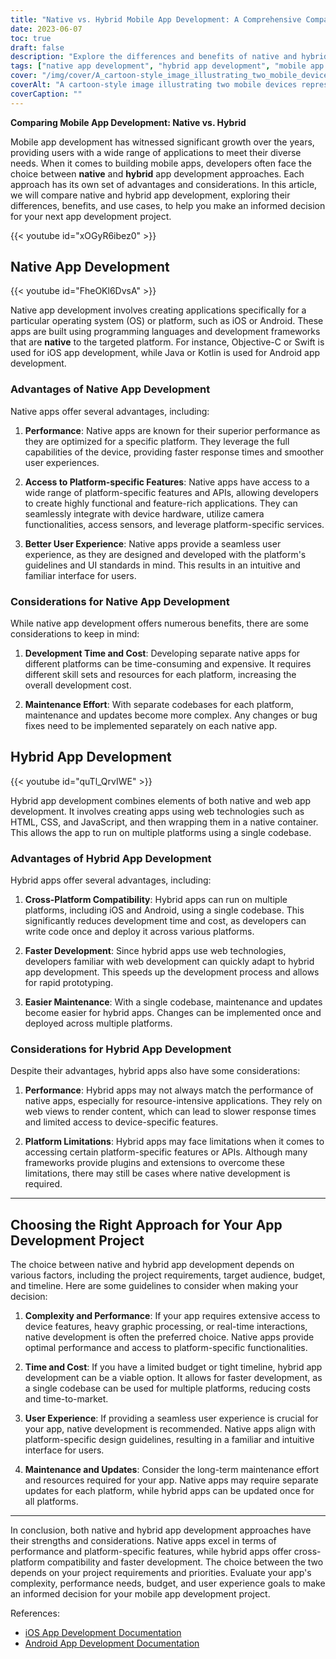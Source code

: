```yaml
---
title: "Native vs. Hybrid Mobile App Development: A Comprehensive Comparison"
date: 2023-06-07
toc: true
draft: false
description: "Explore the differences and benefits of native and hybrid app development approaches to make an informed choice for your next project."
tags: ["native app development", "hybrid app development", "mobile app development", "comparing app development", "native vs. hybrid", "app development approaches", "performance optimization", "platform-specific features", "user experience", "development time", "development cost", "maintenance effort", "cross-platform compatibility", "faster development", "easier maintenance", "app performance", "platform limitations", "choosing app development approach", "mobile app project", "app development guidelines", "app development considerations", "app development decisions", "mobile app best practices", "iOS app development", "Android app development", "government regulations", "app development documentation", "app development resources", "mobile app market", "app development trends"]
cover: "/img/cover/A_cartoon-style_image_illustrating_two_mobile_devices.png"
coverAlt: "A cartoon-style image illustrating two mobile devices representing native and hybrid apps standing side by side, with a speech bubble showing a user interface element, symbolizing their respective strengths and differences in a friendly and engaging manner"
coverCaption: ""
---
```

**Comparing Mobile App Development: Native vs. Hybrid**

Mobile app development has witnessed significant growth over the years, providing users with a wide range of applications to meet their diverse needs. When it comes to building mobile apps, developers often face the choice between **native** and **hybrid** app development approaches. Each approach has its own set of advantages and considerations. In this article, we will compare native and hybrid app development, exploring their differences, benefits, and use cases, to help you make an informed decision for your next app development project.

{{< youtube id="xOGyR6ibez0" >}}

## Native App Development

{{< youtube id="FheOKl6DvsA" >}}

Native app development involves creating applications specifically for a particular operating system (OS) or platform, such as iOS or Android. These apps are built using programming languages and development frameworks that are **native** to the targeted platform. For instance, Objective-C or Swift is used for iOS app development, while Java or Kotlin is used for Android app development.

### Advantages of Native App Development

Native apps offer several advantages, including:

1. **Performance**: Native apps are known for their superior performance as they are optimized for a specific platform. They leverage the full capabilities of the device, providing faster response times and smoother user experiences.

2. **Access to Platform-specific Features**: Native apps have access to a wide range of platform-specific features and APIs, allowing developers to create highly functional and feature-rich applications. They can seamlessly integrate with device hardware, utilize camera functionalities, access sensors, and leverage platform-specific services.

3. **Better User Experience**: Native apps provide a seamless user experience, as they are designed and developed with the platform's guidelines and UI standards in mind. This results in an intuitive and familiar interface for users.

### Considerations for Native App Development

While native app development offers numerous benefits, there are some considerations to keep in mind:

1. **Development Time and Cost**: Developing separate native apps for different platforms can be time-consuming and expensive. It requires different skill sets and resources for each platform, increasing the overall development cost.

2. **Maintenance Effort**: With separate codebases for each platform, maintenance and updates become more complex. Any changes or bug fixes need to be implemented separately on each native app.

## Hybrid App Development

{{< youtube id="quTl_QrvIWE" >}}

Hybrid app development combines elements of both native and web app development. It involves creating apps using web technologies such as HTML, CSS, and JavaScript, and then wrapping them in a native container. This allows the app to run on multiple platforms using a single codebase.

### Advantages of Hybrid App Development

Hybrid apps offer several advantages, including:

1. **Cross-Platform Compatibility**: Hybrid apps can run on multiple platforms, including iOS and Android, using a single codebase. This significantly reduces development time and cost, as developers can write code once and deploy it across various platforms.

2. **Faster Development**: Since hybrid apps use web technologies, developers familiar with web development can quickly adapt to hybrid app development. This speeds up the development process and allows for rapid prototyping.

3. **Easier Maintenance**: With a single codebase, maintenance and updates become easier for hybrid apps. Changes can be implemented once and deployed across multiple platforms.

### Considerations for Hybrid App Development

Despite their advantages, hybrid apps also have some considerations:

1. **Performance**: Hybrid apps may not always match the performance of native apps, especially for resource-intensive applications. They rely on web views to render content, which can lead to slower response times and limited access to device-specific features.

2. **Platform Limitations**: Hybrid apps may face limitations when it comes to accessing certain platform-specific features or APIs. Although many frameworks provide plugins and extensions to overcome these limitations, there may still be cases where native development is required.

______

## Choosing the Right Approach for Your App Development Project

The choice between native and hybrid app development depends on various factors, including the project requirements, target audience, budget, and timeline. Here are some guidelines to consider when making your decision:

1. **Complexity and Performance**: If your app requires extensive access to device features, heavy graphic processing, or real-time interactions, native development is often the preferred choice. Native apps provide optimal performance and access to platform-specific functionalities.

2. **Time and Cost**: If you have a limited budget or tight timeline, hybrid app development can be a viable option. It allows for faster development, as a single codebase can be used for multiple platforms, reducing costs and time-to-market.

3. **User Experience**: If providing a seamless user experience is crucial for your app, native development is recommended. Native apps align with platform-specific design guidelines, resulting in a familiar and intuitive interface for users.

4. **Maintenance and Updates**: Consider the long-term maintenance effort and resources required for your app. Native apps may require separate updates for each platform, while hybrid apps can be updated once for all platforms.

______

In conclusion, both native and hybrid app development approaches have their strengths and considerations. Native apps excel in terms of performance and platform-specific features, while hybrid apps offer cross-platform compatibility and faster development. The choice between the two depends on your project requirements and priorities. Evaluate your app's complexity, performance needs, budget, and user experience goals to make an informed decision for your mobile app development project.

References:
- [iOS App Development Documentation](https://developer.apple.com/documentation/)
- [Android App Development Documentation](https://developer.android.com/docs)